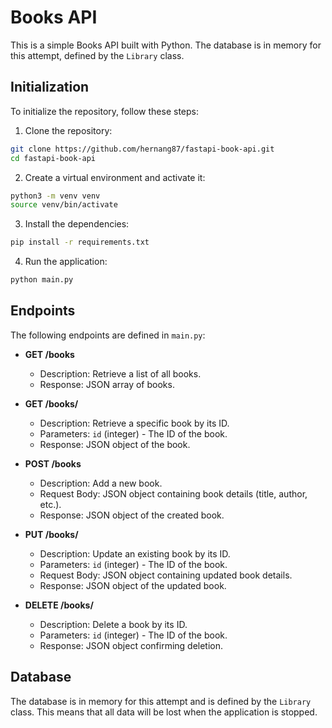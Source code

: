 # Books API

This is a simple Books API built with Python. The database is in memory for this attempt, defined by the `Library` class.

## Initialization

To initialize the repository, follow these steps:

1. Clone the repository:
  ```bash
  git clone https://github.com/hernang87/fastapi-book-api.git
  cd fastapi-book-api
  ```

2. Create a virtual environment and activate it:
  ```bash
  python3 -m venv venv
  source venv/bin/activate
  ```

3. Install the dependencies:
  ```bash
  pip install -r requirements.txt
  ```

4. Run the application:
  ```bash
  python main.py
  ```

## Endpoints

The following endpoints are defined in `main.py`:

- **GET /books**
  - Description: Retrieve a list of all books.
  - Response: JSON array of books.

- **GET /books/<id>**
  - Description: Retrieve a specific book by its ID.
  - Parameters: `id` (integer) - The ID of the book.
  - Response: JSON object of the book.

- **POST /books**
  - Description: Add a new book.
  - Request Body: JSON object containing book details (title, author, etc.).
  - Response: JSON object of the created book.

- **PUT /books/<id>**
  - Description: Update an existing book by its ID.
  - Parameters: `id` (integer) - The ID of the book.
  - Request Body: JSON object containing updated book details.
  - Response: JSON object of the updated book.

- **DELETE /books/<id>**
  - Description: Delete a book by its ID.
  - Parameters: `id` (integer) - The ID of the book.
  - Response: JSON object confirming deletion.

## Database

The database is in memory for this attempt and is defined by the `Library` class. This means that all data will be lost when the application is stopped.

